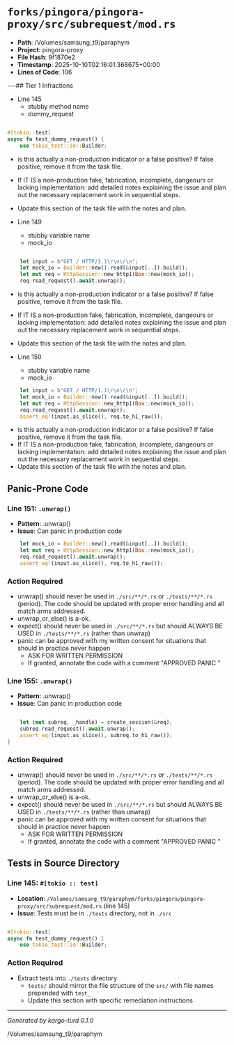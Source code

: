 # `forks/pingora/pingora-proxy/src/subrequest/mod.rs`

- **Path**: /Volumes/samsung_t9/paraphym
- **Project**: pingora-proxy
- **File Hash**: 9f1870e2  
- **Timestamp**: 2025-10-10T02:16:01.368675+00:00  
- **Lines of Code**: 106

---## Tier 1 Infractions 


- Line 145
  - stubby method name
  - dummy_request

```rust

#[tokio::test]
async fn test_dummy_request() {
    use tokio_test::io::Builder;

```

- is this actually a non-production indicator or a false positive? If false positive, remove it from the task file.
- If IT IS a non-production fake, fabrication, incomplete, dangeours or lacking implementation: add detailed notes explaining the issue and plan out the necessary replacement work in sequential steps. 
- Update this section of the task file with the notes and plan.


- Line 149
  - stubby variable name
  - mock_io

```rust

    let input = b"GET / HTTP/1.1\r\n\r\n";
    let mock_io = Builder::new().read(&input[..]).build();
    let mut req = HttpSession::new_http1(Box::new(mock_io));
    req.read_request().await.unwrap();
```

- is this actually a non-production indicator or a false positive? If false positive, remove it from the task file.
- If IT IS a non-production fake, fabrication, incomplete, dangeours or lacking implementation: add detailed notes explaining the issue and plan out the necessary replacement work in sequential steps. 
- Update this section of the task file with the notes and plan.


- Line 150
  - stubby variable name
  - mock_io

```rust
    let input = b"GET / HTTP/1.1\r\n\r\n";
    let mock_io = Builder::new().read(&input[..]).build();
    let mut req = HttpSession::new_http1(Box::new(mock_io));
    req.read_request().await.unwrap();
    assert_eq!(input.as_slice(), req.to_h1_raw());
```

- is this actually a non-production indicator or a false positive? If false positive, remove it from the task file.
- If IT IS a non-production fake, fabrication, incomplete, dangeours or lacking implementation: add detailed notes explaining the issue and plan out the necessary replacement work in sequential steps. 
- Update this section of the task file with the notes and plan.

## Panic-Prone Code


### Line 151: `.unwrap()`

- **Pattern**: .unwrap()
- **Issue**: Can panic in production code

```rust
    let mock_io = Builder::new().read(&input[..]).build();
    let mut req = HttpSession::new_http1(Box::new(mock_io));
    req.read_request().await.unwrap();
    assert_eq!(input.as_slice(), req.to_h1_raw());

```

### Action Required

- unwrap() should never be used in `./src/**/*.rs` or `./tests/**/*.rs` (period). The code should be updated with proper error handling and all match arms addressed.
- unwrap_or_else() is a-ok. 
- expect() should never be used in `./src/**/*.rs` but should ALWAYS BE USED in `./tests/**/*.rs` (rather than unwrap)
- panic can be approved with my written consent for situations that should in practice never happen  
  - ASK FOR WRITTEN PERMISSION
  - If granted, annotate the code with a comment "APPROVED PANIC "


### Line 155: `.unwrap()`

- **Pattern**: .unwrap()
- **Issue**: Can panic in production code

```rust

    let (mut subreq, _handle) = create_session(&req);
    subreq.read_request().await.unwrap();
    assert_eq!(input.as_slice(), subreq.to_h1_raw());
}
```

### Action Required

- unwrap() should never be used in `./src/**/*.rs` or `./tests/**/*.rs` (period). The code should be updated with proper error handling and all match arms addressed.
- unwrap_or_else() is a-ok. 
- expect() should never be used in `./src/**/*.rs` but should ALWAYS BE USED in `./tests/**/*.rs` (rather than unwrap)
- panic can be approved with my written consent for situations that should in practice never happen  
  - ASK FOR WRITTEN PERMISSION
  - If granted, annotate the code with a comment "APPROVED PANIC "

## Tests in Source Directory


### Line 145: `#[tokio :: test]`

- **Location**: `/Volumes/samsung_t9/paraphym/forks/pingora/pingora-proxy/src/subrequest/mod.rs` (line 145)
- **Issue**: Tests must be in `./tests` directory, not in `./src`

```rust

#[tokio::test]
async fn test_dummy_request() {
    use tokio_test::io::Builder;

```

### Action Required

- Extract tests into `./tests` directory
  - `tests/` should mirror the file structure of the `src/` with file names prepended with `test_`
  - Update this section with specific remediation instructions
  

---

*Generated by kargo-turd 0.1.0*

/Volumes/samsung_t9/paraphym